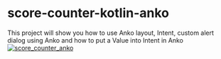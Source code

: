 # score-counter-kotlin-anko
This project will show you how to use Anko layout, Intent, custom alert dialog using Anko and how to put a Value into Intent in Anko
<br>
<a href="https://ibb.co/kZQNK6"><img src="https://preview.ibb.co/ko8be6/score_counter_anko.png" alt="score_counter_anko" border="0"></a>
